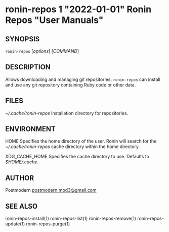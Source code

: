 # ronin-repos 1 "2022-01-01" Ronin Repos "User Manuals"

## SYNOPSIS

`ronin-repos` [*options*] [*COMMAND*]

## DESCRIPTION

Allows downloading and managing git repositories. `ronin-repos` can install
and use any git repository containing Ruby code or other data.

## FILES

*~/.cache/ronin-repos*
	Installation directory for repositories.

## ENVIRONMENT

HOME
	Specifies the home directory of the user. Ronin will search for the
	*~/.cache/ronin-repos* cache directory within the home directory.

XDG_CACHE_HOME
  Specifies the cache directory to use. Defaults to *$HOME/.cache*.

## AUTHOR

Postmodern <postmodern.mod3@gmail.com>

## SEE ALSO

ronin-repos-install(1) ronin-repos-list(1) ronin-repos-remove(1) ronin-repos-update(1) ronin-repos-purge(1)
